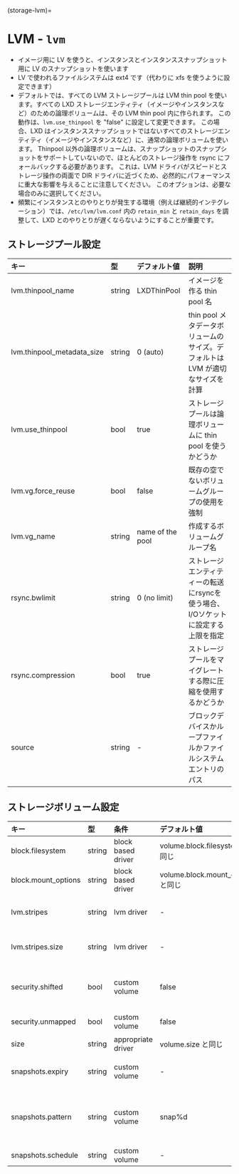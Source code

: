 (storage-lvm)=
# LVM - `lvm`

 - イメージ用に LV を使うと、インスタンスとインスタンススナップショット用に LV のスナップショットを使います
 - LV で使われるファイルシステムは ext4 です（代わりに xfs を使うように設定できます）
 - デフォルトでは、すべての LVM ストレージプールは LVM thin pool を使います。すべての LXD ストレージエンティティ（イメージやインスタンスなど）のための論理ボリュームは、その LVM thin pool 内に作られます。
   この動作は、`lvm.use_thinpool` を "false" に設定して変更できます。
   この場合、LXD はインスタンススナップショットではないすべてのストレージエンティティ（イメージやインスタンスなど）に、通常の論理ボリュームを使います。
   Thinpool 以外の論理ボリュームは、スナップショットのスナップショットをサポートしていないので、ほとんどのストレージ操作を rsync にフォールバックする必要があります。
   これは、LVM ドライバがスピードとストレージ操作の両面で DIR ドライバに近づくため、必然的にパフォーマンスに重大な影響を与えることに注意してください。
   このオプションは、必要な場合のみに選択してください。
 - 頻繁にインスタンスとのやりとりが発生する環境（例えば継続的インテグレーション）では、`/etc/lvm/lvm.conf` 内の `retain_min` と `retain_days` を調整して、LXD とのやりとりが遅くならないようにすることが重要です。

## ストレージプール設定
キー                          | 型     | デフォルト値     | 説明
:--                           | :---   | :------          | :----------
lvm.thinpool\_name            | string | LXDThinPool      | イメージを作る thin pool 名
lvm.thinpool\_metadata\_size  | string | 0 (auto)         | thin pool メタデータボリュームのサイズ。デフォルトは LVM が適切なサイズを計算
lvm.use\_thinpool             | bool   | true             | ストレージプールは論理ボリュームに thin pool を使うかどうか
lvm.vg.force\_reuse           | bool   | false            | 既存の空でないボリュームグループの使用を強制
lvm.vg\_name                  | string | name of the pool | 作成するボリュームグループ名
rsync.bwlimit                 | string | 0 (no limit)     | ストレージエンティティーの転送にrsyncを使う場合、I/Oソケットに設定する上限を指定
rsync.compression             | bool   | true             | ストレージプールをマイグレートする際に圧縮を使用するかどうか
source                        | string | -                | ブロックデバイスかループファイルかファイルシステムエントリのパス

## ストレージボリューム設定
キー                 | 型     | 条件               | デフォルト値                       | 説明
:--                  | :---   | :--------          | :------                            | :----------
block.filesystem     | string | block based driver | volume.block.filesystem と同じ     | ストレージボリュームのファイルシステム
block.mount\_options | string | block based driver | volume.block.mount\_options と同じ | ブロックデバイスのマウントオプション
lvm.stripes          | string | lvm driver         | -                                  | 新しいボリューム (あるいは thinpool ボリューム) に使用するストライプ数
lvm.stripes.size     | string | lvm driver         | -                                  | 使用するストライプのサイズ (最低 4096 バイトで 512 バイトの倍数を指定)
security.shifted     | bool   | custom volume      | false                              | id シフトオーバーレイを有効にする（複数の独立したインスタンスによるアタッチを許可する）
security.unmapped    | bool   | custom volume      | false                              | ボリュームへの id マッピングを無効にする
size                 | string | appropriate driver | volume.size と同じ                 | ストレージボリュームのサイズ
snapshots.expiry     | string | custom volume      | -                                  | スナップショットがいつ削除されるかを制御（`1M 2H 3d 4w 5m 6y` のような設定形式を想定）
snapshots.pattern    | string | custom volume      | snap%d                             | スナップショット名を表す Pongo2 テンプレート文字列（スケジュールされたスナップショットと名前指定なしのスナップショットに使用）
snapshots.schedule   | string | custom volume      | -                                  | {{snapshot_schedule_format}}
